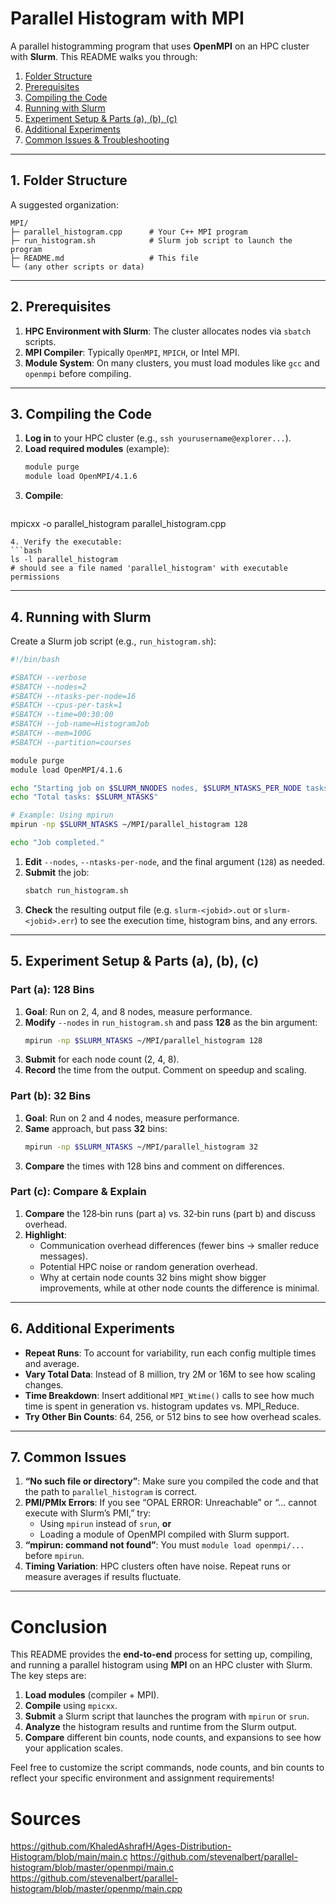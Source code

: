 
# Parallel Histogram with MPI

A parallel histogramming program that uses **OpenMPI** on an HPC cluster with **Slurm**. This README walks you through:

1. [Folder Structure](#folder-structure)  
2. [Prerequisites](#prerequisites)  
3. [Compiling the Code](#compiling-the-code)  
4. [Running with Slurm](#running-with-slurm)  
5. [Experiment Setup & Parts (a), (b), (c)](#experiment-setup)  
6. [Additional Experiments](#additional-experiments)  
7. [Common Issues & Troubleshooting](#common-issues)

---

## 1. Folder Structure

A suggested organization:

```
MPI/
├─ parallel_histogram.cpp      # Your C++ MPI program
├─ run_histogram.sh            # Slurm job script to launch the program
├─ README.md                   # This file
└─ (any other scripts or data)
```

---

## 2. Prerequisites

1. **HPC Environment with Slurm**: The cluster allocates nodes via `sbatch` scripts.  
2. **MPI Compiler**: Typically `OpenMPI`, `MPICH`, or Intel MPI.  
3. **Module System**: On many clusters, you must load modules like `gcc` and `openmpi` before compiling.

---

## 3. Compiling the Code

1. **Log in** to your HPC cluster (e.g., `ssh yourusername@explorer...`).  
2. **Load required modules** (example):
   ```bash
   module purge
   module load OpenMPI/4.1.6
   ```
3. **Compile**:
   ```bash
  mpicxx -o parallel_histogram parallel_histogram.cpp
   ```
4. Verify the executable:
   ```bash
   ls -l parallel_histogram
   # should see a file named 'parallel_histogram' with executable permissions
   ```

---

## 4. Running with Slurm

Create a Slurm job script (e.g., `run_histogram.sh`):

```bash
#!/bin/bash

#SBATCH --verbose
#SBATCH --nodes=2
#SBATCH --ntasks-per-node=16
#SBATCH --cpus-per-task=1
#SBATCH --time=00:30:00
#SBATCH --job-name=HistogramJob
#SBATCH --mem=100G
#SBATCH --partition=courses

module purge
module load OpenMPI/4.1.6

echo "Starting job on $SLURM_NNODES nodes, $SLURM_NTASKS_PER_NODE tasks per node"
echo "Total tasks: $SLURM_NTASKS"

# Example: Using mpirun
mpirun -np $SLURM_NTASKS ~/MPI/parallel_histogram 128

echo "Job completed."
```

1. **Edit** `--nodes`, `--ntasks-per-node`, and the final argument (`128`) as needed.  
2. **Submit** the job:
   ```bash
   sbatch run_histogram.sh
   ```
3. **Check** the resulting output file (e.g. `slurm-<jobid>.out` or `slurm-<jobid>.err`) to see the execution time, histogram bins, and any errors.

---

## 5. Experiment Setup & Parts (a), (b), (c)

### Part (a): 128 Bins

1. **Goal**: Run on 2, 4, and 8 nodes, measure performance.  
2. **Modify** `--nodes` in `run_histogram.sh` and pass **128** as the bin argument:
   ```bash
   mpirun -np $SLURM_NTASKS ~/MPI/parallel_histogram 128
   ```
3. **Submit** for each node count (2, 4, 8).  
4. **Record** the time from the output. Comment on speedup and scaling.

### Part (b): 32 Bins

1. **Goal**: Run on 2 and 4 nodes, measure performance.  
2. **Same** approach, but pass **32** bins:
   ```bash
   mpirun -np $SLURM_NTASKS ~/MPI/parallel_histogram 32
   ```
3. **Compare** the times with 128 bins and comment on differences.

### Part (c): Compare & Explain

1. **Compare** the 128‐bin runs (part a) vs. 32‐bin runs (part b) and discuss overhead.  
2. **Highlight**:
   - Communication overhead differences (fewer bins → smaller reduce messages).  
   - Potential HPC noise or random generation overhead.  
   - Why at certain node counts 32 bins might show bigger improvements, while at other node counts the difference is minimal.

---

## 6. Additional Experiments

- **Repeat Runs**: To account for variability, run each config multiple times and average.  
- **Vary Total Data**: Instead of 8 million, try 2M or 16M to see how scaling changes.  
- **Time Breakdown**: Insert additional `MPI_Wtime()` calls to see how much time is spent in generation vs. histogram updates vs. MPI_Reduce.  
- **Try Other Bin Counts**: 64, 256, or 512 bins to see how overhead scales.

---

## 7. Common Issues

1. **“No such file or directory”**: Make sure you compiled the code and that the path to `parallel_histogram` is correct.  
2. **PMI/PMIx Errors**: If you see “OPAL ERROR: Unreachable” or “... cannot execute with Slurm’s PMI,” try:
   - Using `mpirun` instead of `srun`, **or**  
   - Loading a module of OpenMPI compiled with Slurm support.  
3. **“mpirun: command not found”**: You must `module load openmpi/...` before `mpirun`.  
4. **Timing Variation**: HPC clusters often have noise. Repeat runs or measure averages if results fluctuate.

---

# Conclusion

This README provides the **end‐to‐end** process for setting up, compiling, and running a parallel histogram using **MPI** on an HPC cluster with Slurm. The key steps are:

1. **Load modules** (compiler + MPI).  
2. **Compile** using `mpicxx`.  
3. **Submit** a Slurm script that launches the program with `mpirun` or `srun`.  
4. **Analyze** the histogram results and runtime from the Slurm output.  
5. **Compare** different bin counts, node counts, and expansions to see how your application scales.

Feel free to customize the script commands, node counts, and bin counts to reflect your specific environment and assignment requirements!

# Sources

https://github.com/KhaledAshrafH/Ages-Distribution-Histogram/blob/main/main.c
https://github.com/stevenalbert/parallel-histogram/blob/master/openmpi/main.c
https://github.com/stevenalbert/parallel-histogram/blob/master/openmp/main.cpp
